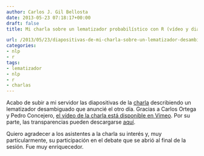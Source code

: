 ```yaml
---
author: Carlos J. Gil Bellosta
date: 2013-05-23 07:18:17+00:00
draft: false
title: Mi charla sobre un lematizador probabilístico con R (vídeo y diapositivas)

url: /2013/05/23/diapositivas-de-mi-charla-sobre-un-lematizador-desambiguado-con-r/
categories:
- nlp
- r
tags:
- lematizador
- nlp
- r
- charlas
---
```


Acabo de subir a mi servidor las diapositivas de la [charla](http://www.datanalytics.com/2013/05/13/charla-un-lematizador-probabilistico-con-r/) describiendo un lematizador desambiguado que anuncié el otro día. Gracias a Carlos Ortega y Pedro Concejero, [el vídeo de la charla está disponible en Vímeo](http://vimeo.com/66566980). Por su parte, las transparencias pueden descargarse [aquí](http://datanalytics.com/uploads/charla_nlp_gil_madrid.pdf).

Quiero agradecer a los asistentes a la charla su interés y, muy particularmente, su participación en el debate que se abrió al final de la sesión. Fue muy enriquecedor.
